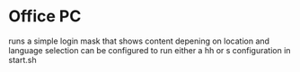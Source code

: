 # Office PC

runs a simple login mask that shows content depening on location and language selection
can be configured to run either a hh or s configuration in start.sh

